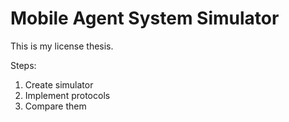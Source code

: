 # Mobile Agent System Simulator

This is my license thesis. 

Steps:
1. Create simulator 
2. Implement protocols
3. Compare them